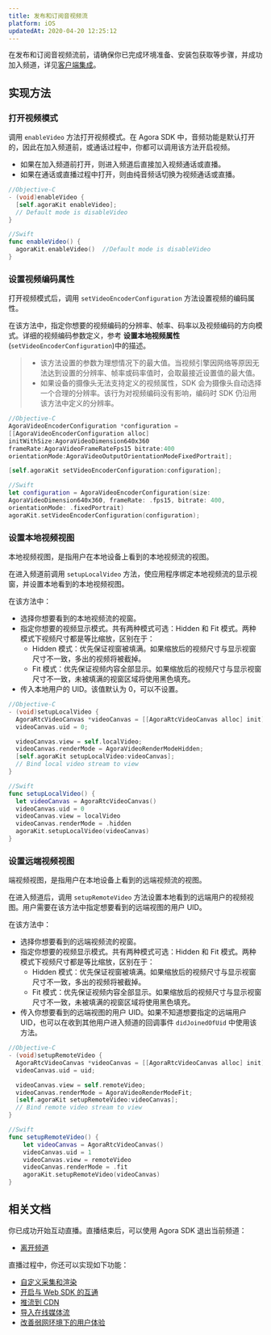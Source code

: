```yaml
---
title: 发布和订阅音视频流
platform: iOS
updatedAt: 2020-04-20 12:25:12
---
```


在发布和订阅音视频流前，请确保你已完成环境准备、安装包获取等步骤，并成功加入频道，详见[客户端集成](/cn/Interactive%20Broadcast/ios_video)。

## 实现方法

### 打开视频模式

调用 `enableVideo` 方法打开视频模式。在 Agora SDK 中，音频功能是默认打开的，因此在加入频道前，或通话过程中，你都可以调用该方法开启视频。

- 如果在加入频道前打开，则进入频道后直接加入视频通话或直播。
- 如果在通话或直播过程中打开，则由纯音频话切换为视频通话或直播。

```objective-c
//Objective-C
- (void)enableVideo {
  [self.agoraKit enableVideo];
  // Default mode is disableVideo
}
```

```swift
//Swift
func enableVideo() {
  agoraKit.enableVideo()  //Default mode is disableVideo
}
```

### 设置视频编码属性

打开视频模式后，调用 `setVideoEncoderConfiguration` 方法设置视频的编码属性。

在该方法中，指定你想要的视频编码的分辨率、帧率、码率以及视频编码的方向模式。详细的视频编码参数定义，参考 **设置本地视频属性**(`setVideoEncoderConfiguration`)中的描述。

> - 该方法设置的参数为理想情况下的最大值。当视频引擎因网络等原因无法达到设置的分辨率、帧率或码率值时，会取最接近设置值的最大值。
> - 如果设备的摄像头无法支持定义的视频属性，SDK 会为摄像头自动选择一个合理的分辨率。该行为对视频编码没有影响，编码时 SDK 仍沿用该方法中定义的分辨率。

```objective-c
//Objective-C
AgoraVideoEncoderConfiguration *configuration =
[[AgoraVideoEncoderConfiguration alloc]
initWithSize:AgoraVideoDimension640x360
frameRate:AgoraVideoFrameRateFps15 bitrate:400
orientationMode:AgoraVideoOutputOrientationModeFixedPortrait];

[self.agoraKit setVideoEncoderConfiguration:configuration];
```

```swift
//Swift
let configuration = AgoraVideoEncoderConfiguration(size:
AgoraVideoDimension640x360, frameRate: .fps15, bitrate: 400,
orientationMode: .fixedPortrait)
agoraKit.setVideoEncoderConfiguration(configuration);
```

### 设置本地视频视图

本地视频视图，是指用户在本地设备上看到的本地视频流的视图。

在进入频道前调用 `setupLocalVideo` 方法，使应用程序绑定本地视频流的显示视窗，并设置本地看到的本地视频视图。

在该方法中：

- 选择你想要看到的本地视频流的视窗。
- 指定你想要的视频显示模式。共有两种模式可选：Hidden 和 Fit 模式。两种模式下视频尺寸都是等比缩放，区别在于：
  - Hidden 模式：优先保证视窗被填满。如果缩放后的视频尺寸与显示视窗尺寸不一致，多出的视频将被截掉。
  - Fit 模式：优先保证视频内容全部显示。如果缩放后的视频尺寸与显示视窗尺寸不一致，未被填满的视窗区域将使用黑色填充。
- 传入本地用户的 UID。该值默认为 0，可以不设置。

```objective-c
//Objective-C
- (void)setupLocalVideo {
  AgoraRtcVideoCanvas *videoCanvas = [[AgoraRtcVideoCanvas alloc] init];
  videoCanvas.uid = 0;

  videoCanvas.view = self.localVideo;
  videoCanvas.renderMode = AgoraVideoRenderModeHidden;
  [self.agoraKit setupLocalVideo:videoCanvas];
  // Bind local video stream to view
}
```

```swift
//Swift
func setupLocalVideo() {
  let videoCanvas = AgoraRtcVideoCanvas()
  videoCanvas.uid = 0
  videoCanvas.view = localVideo
  videoCanvas.renderMode = .hidden
  agoraKit.setupLocalVideo(videoCanvas)
}
```

### 设置远端视频视图

端视频视图，是指用户在本地设备上看到的远端视频流的视图。

在进入频道后，调用 `setupRemoteVideo` 方法设置本地看到的远端用户的视频视图。用户需要在该方法中指定想要看到的远端视图的用户 UID。

在该方法中：

- 选择你想要看到的远端视频流的视窗。
- 指定你想要的视频显示模式。共有两种模式可选：Hidden 和 Fit 模式。两种模式下视频尺寸都是等比缩放，区别在于：
  - Hidden 模式：优先保证视窗被填满。如果缩放后的视频尺寸与显示视窗尺寸不一致，多出的视频将被截掉。
  - Fit 模式：优先保证视频内容全部显示。如果缩放后的视频尺寸与显示视窗尺寸不一致，未被填满的视窗区域将使用黑色填充。
- 传入你想要看到的远端视图的用户 UID。如果不知道想要指定的远端用户 UID，也可以在收到其他用户进入频道的回调事件 `didJoinedOfUid` 中使用该方法。

```objective-c
//Objective-C
- (void)setupRemoteVideo {
  AgoraRtcVideoCanvas *videoCanvas = [[AgoraRtcVideoCanvas alloc] init];
  videoCanvas.uid = uid;

  videoCanvas.view = self.remoteVideo;
  videoCanvas.renderMode = AgoraVideoRenderModeFit;
  [self.agoraKit setupRemoteVideo:videoCanvas];
  // Bind remote video stream to view
}
```

```swift
//Swift
func setupRemoteVideo() {
    let videoCanvas = AgoraRtcVideoCanvas()
    videoCanvas.uid = 1
    videoCanvas.view = remoteVideo
    videoCanvas.renderMode = .fit
    agoraKit.setupRemoteVideo(videoCanvas)
}
```

## 相关文档

你已成功开始互动直播。直播结束后，可以使用 Agora SDK 退出当前频道：

- [离开频道](/cn/Interactive%20Broadcast/leave_ios)

直播过程中，你还可以实现如下功能：

- [自定义采集和渲染](/cn/Interactive%20Broadcast/custom_video_ios)
- [开启与 Web SDK 的互通](/cn/Interactive%20Broadcast/interop_ios)
- [推流到 CDN](/cn/Interactive%20Broadcast/push_stream_ios2.0)
- [导入在线媒体流](/cn/Interactive%20Broadcast/inject_stream_apple)
- [改善弱网环境下的用户体验](/cn/Interactive%20Broadcast/fallback_ios)
